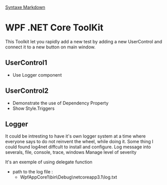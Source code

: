 ﻿[Syntaxe Markdown](https://www.markdownguide.org/basic-syntax/)

# WPF .NET Core ToolKit
This Toolkit let you rapidly add a new test by adding a new UserControl and connect it to a new button on main window.

## UserControl1
- Use Logger component

## UserControl2 
- Demonstrate the use of Dependency Property
- Show Style.Triggers

## Logger 
It could be intresting to have it's own logger system at a time where everyone says to do not reinvent the wheel, while doing it. Some thing I could found log4net diffcult to install and configure.
Log message into severals, file, console, trace, windows
Manage level of severity

It's an exemple of using delegate function

- path to the log file :
	- WpfAppCore1\bin\Debug\netcoreapp3.1\log.txt

